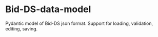 # Bid-DS-data-model

Pydantic model of Bid-DS json format. Support for loading, validation, editing, saving.
